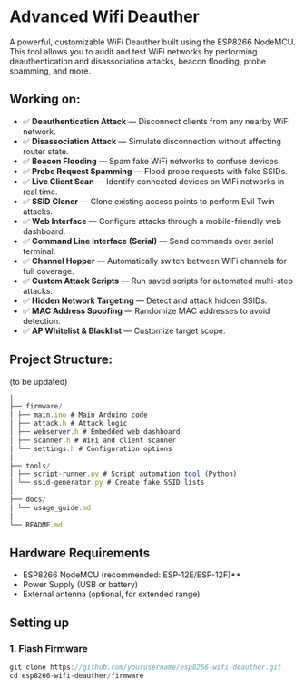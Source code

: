# Advanced Wifi Deauther

A powerful, customizable WiFi Deauther built using the ESP8266 NodeMCU. This tool allows you to audit and test WiFi networks by performing deauthentication and disassociation attacks, beacon flooding, probe spamming, and more.

## Working on:

- ✅ **Deauthentication Attack** — Disconnect clients from any nearby WiFi network.
- ✅ **Disassociation Attack** — Simulate disconnection without affecting router state.
- ✅ **Beacon Flooding** — Spam fake WiFi networks to confuse devices.
- ✅ **Probe Request Spamming** — Flood probe requests with fake SSIDs.
- ✅ **Live Client Scan** — Identify connected devices on WiFi networks in real time.
- ✅ **SSID Cloner** — Clone existing access points to perform Evil Twin attacks.
- ✅ **Web Interface** — Configure attacks through a mobile-friendly web dashboard.
- ✅ **Command Line Interface (Serial)** — Send commands over serial terminal.
- ✅ **Channel Hopper** — Automatically switch between WiFi channels for full coverage.
- ✅ **Custom Attack Scripts** — Run saved scripts for automated multi-step attacks.
- ✅ **Hidden Network Targeting** — Detect and attack hidden SSIDs.
- ✅ **MAC Address Spoofing** — Randomize MAC addresses to avoid detection.
- ✅ **AP Whitelist & Blacklist** — Customize target scope.

## Project Structure:
(to be updated)

``` js
│
├── firmware/
│ ├── main.ino # Main Arduino code
│ ├── attack.h # Attack logic
│ ├── webserver.h # Embedded web dashboard
│ ├── scanner.h # WiFi and client scanner
│ └── settings.h # Configuration options
│
├── tools/
│ ├── script-runner.py # Script automation tool (Python)
│ └── ssid-generator.py # Create fake SSID lists
│
├── docs/
│ └── usage_guide.md
│
└── README.md
```

## Hardware Requirements

- ESP8266 NodeMCU (recommended: ESP-12E/ESP-12F)**
- Power Supply (USB or battery)
- External antenna (optional, for extended range)

## Setting up

### 1. Flash Firmware

```js
git clone https://github.com/yourusername/esp8266-wifi-deauther.git
cd esp8266-wifi-deauther/firmware
```


